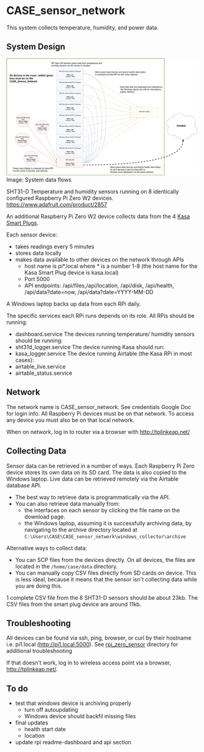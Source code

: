 # CASE_sensor_network

This system collects temperature, humidity, and power data.

## System Design
<p>
	<img src=/images/sensor-dataflows.jpg>
	Image: System data flows
</p>

SHT31-D Temperature and humidity sensors running on 8 identically configured Raspberry Pi Zero W2 devices. https://www.adafruit.com/product/2857

An additional Raspberry Pi Zero W2 device collects data from the 4 <a href='https://github.com/alexnathanson/CASE_sensor_network/blob/main/KASA.md'>Kasa Smart Plugs</a>.

Each sensor device:
* takes readings every 5 minutes
* stores data locally
* makes data available to other devices on the network through APIs
	* host name is pi*.local where * is a number 1-8 (the host name for the Kasa Smart Plug device is kasa.local)
	* Port 5000
	* API endpoints: /api/files,/api/location, /api/disk, /api/health, /api/data?date=now, /api/data?date=YYYY-MM-DD

A Windows laptop backs up data from each RPi daily.

The specific services each RPi runs depends on its role. All RPis should be running:
* dashboard.service
The devices running temperature/ humidity sensors should be running:
* sht31d_logger.service
The device running Kasa should run:
* kasa_logger.service
The device running Airtable (the Kasa RPi in most cases):
* airtable_live.service
* airtable_status.service

## Network

The network name is CASE_sensor_network. See credentials Google Doc for login info. All Raspberry Pi devices must be on that network. To access any device you must also be on that local network.

When on network, log in to router via a browser with http://tplinkeap.net/

## Collecting Data

 Sensor data can be retrieved in a number of ways. Each Raspberry Pi Zero device stores its own data on its SD card. The data is also copied to the Windows laptop. Live data can be retrieved remotely via the Airtable database API.

* The best way to retrieve data is programmatically via the API.
* You can also retrieve data manually from:
	* the interfaces on each sensor by clicking the file name on the download page.
	* the Windows laptop, assuming it is successfully archiving data, by navigating to the archive directory located at `C:\Users\CASE\CASE_sensor_network\windows_collector\archive`

Alternative ways to collect data:
* You can SCP files from the devices directly. On all devices, the files are located in the `/home/case/data` directory.
* You can manually copy CSV files directly from SD cards on device. This is less ideal, because it means that the sensor isn't collecting data while you are doing this.

1 complete CSV file from the 8 SHT31-D sensors should be about 23kb. The CSV files from the smart plug device are around 11kb.

## Troubleshooting

All devices can be found via ssh, ping, browser, or curl by their hostname i.e. pi1.local (http://pi1.local:5000). See <a href='https://github.com/alexnathanson/CASE_sensor_network/tree/main/rpi_zero_sensor'>rpi_zero_sensor</a> directory for additional troubleshooting

If that doesn't work, log in to wireless access point via a browser, http://tplinkeap.net/.

## To do

* test that windows device is archiving properly
	* turn off autoupdating
	* Windows device should backfil missing files
* final updates
	* health start date
	* location
* update rpi readme-dashboard and api section